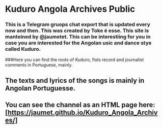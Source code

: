 # Kuduro Angola Archives Public 

### This is a Telegram gruops chat export that is updated every now and then. This was created by Toke é esse. This site is manteined by @jaumetet. This can be interestiing for you in case you are interested for the Angolan usic and dance stye called Kuduro. 

###Here you can find the roots of Kuduro, fists record and journalist comments  in Portuguese, mainly.

## The texts and lyrics of the songs is mainly in Angolan Portuguesse.

## You can see the channel as an HTML page here: [https://jaumet.github.io/Kuduro_Angola_Archives/]
